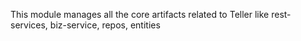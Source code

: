 This module manages all the core artifacts related to Teller like rest-services, biz-service, repos, entities
